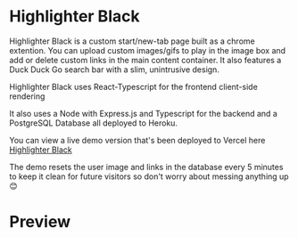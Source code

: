 <head>
<meta name="description" content="Git Repo - Highlighter Black Start Page" />
</head>

# Highlighter Black

Highlighter Black is a custom start/new-tab page built as a chrome extention. You can upload custom images/gifs to play in the image box and add or delete custom links in the main content container. It also features a Duck Duck Go search bar with a slim, unintrusive design.

Highlighter Black uses React-Typescript for the frontend client-side rendering

It also uses a Node with Express.js and Typescript for the backend and a PostgreSQL Database all deployed to Heroku.

You can view a live demo version that's been deployed to Vercel here [Highlighter Black](https://highlighter-black.vercel.app/)

The demo resets the user image and links in the database every 5 minutes to keep it clean for future visitors so don't worry about messing anything up 😊

# Preview
